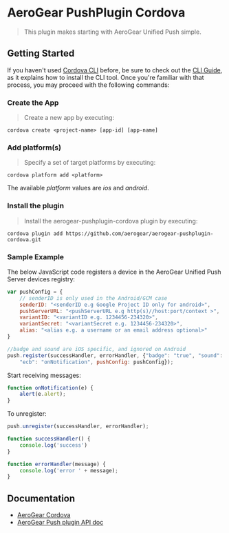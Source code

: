 # AeroGear PushPlugin Cordova
> This plugin makes starting with AeroGear Unified Push simple.

## Getting Started 
If you haven't used [Cordova CLI](https://github.com/apache/cordova-cli) before, be sure to check out the [CLI Guide](http://cordova.apache.org/docs/en/3.0.0/guide_cli_index.md.html), as it explains how to install the CLI tool. Once you're familiar with that process, you may proceed with the following commands:

### Create the App
> Create a new app by executing:

    cordova create <project-name> [app-id] [app-name]

### Add platform(s)
> Specify a set of target platforms by executing:

    cordova platform add <platform>

The available _platform_ values are _ios_ and _android_.

### Install the plugin
> Install the aerogear-pushplugin-cordova plugin by executing:

    cordova plugin add https://github.com/aerogear/aerogear-pushplugin-cordova.git

### Sample Example
The below JavaScript code registers a device in the AeroGear Unified Push Server devices registry:

```js
var pushConfig = {
    // senderID is only used in the Android/GCM case
    senderID: "<senderID e.g Google Project ID only for android>",
    pushServerURL: "<pushServerURL e.g http(s)//host:port/context >",
    variantID: "<variantID e.g. 1234456-234320>",
    variantSecret: "<variantSecret e.g. 1234456-234320>",
    alias: "<alias e.g. a username or an email address optional>"
}

//badge and sound are iOS specific, and ignored on Android
push.register(successHandler, errorHandler, {"badge": "true", "sound": "true",
    "ecb": "onNotification", pushConfig: pushConfig});
```


Start receiving messages:

```js
function onNotification(e) {
    alert(e.alert);
}
```

To unregister:

```js
push.unregister(successHandler, errorHandler);

function successHandler() {
    console.log('success')
}

function errorHandler(message) {
    console.log('error ' + message);
}

```

## Documentation
* [AeroGear Cordova](http://aerogear.org/cordova/)
* [AeroGear Push plugin API doc](http://aerogear.org/docs/specs/aerogear-cordova/index.html)
